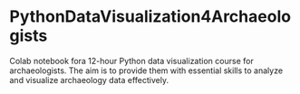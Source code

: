 # PythonDataVisualization4Archaeologists

Colab notebook fora 12-hour Python data visualization course for archaeologists. The aim is to provide them with essential skills to analyze and visualize archaeology data effectively. 

